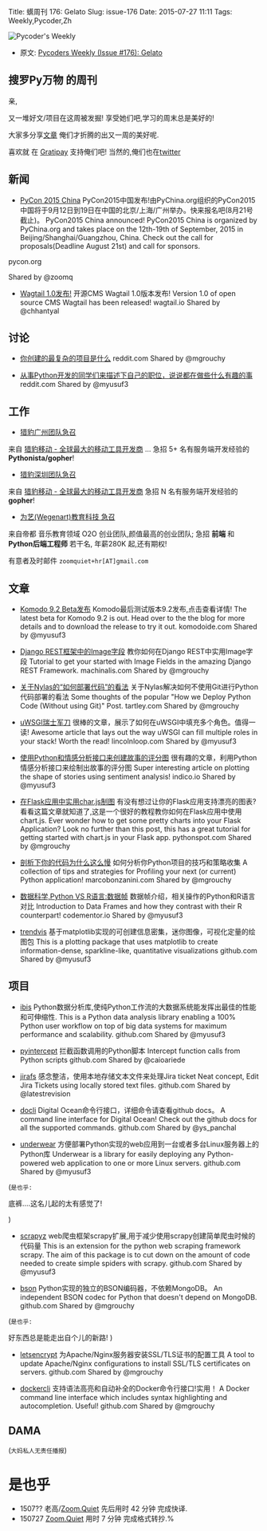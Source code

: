 Title: 蠎周刊 176: Gelato
Slug: issue-176
Date: 2015-07-27 11:11
Tags: Weekly,Pycoder,Zh


![Pycoder's Weekly](https://gallery.mailchimp.com/9735795484d2e4c204da82a29/images/Image_202014_01_22_20at_2010.45.04_20AM9789bf.png)


- 原文: [Pycoders Weekly (Issue #176): Gelato](http://us4.campaign-archive2.com/?u=9735795484d2e4c204da82a29&id=339bb6cb74&e=889f3f6a05)

##  搜罗Py万物 的周刊

亲,


又一堆好文/项目在这周被发掘!
享受她们吧,学习的周末总是美好的!

大家多分享[文章](http://pycoders.com/submissions/)
俺们才折腾的出又一周的美好呢.

喜欢就
在 [Gratipay](https://www.gratipay.com/PycodersWeekly)
支持俺们吧!
当然的,俺们也在[twitter](http://www.twitter.com/pycoders)


## 新闻
- [PyCon 2015 China](http://cn.pycon.org/en/)
PyCon2015中国发布!由PyChina.org组织的PyCon2015中国将于9月12日到19日在中国的北京/上海/广州举办。快来报名吧(8月21号截止)。
PyCon2015 China announced! PyCon2015 China is organized by PyChina.org and takes place on the 12th-19th of September, 2015 in Beijing/Shanghai/Guangzhou, China. Check out the call for proposals(Deadline August 21st) and call for sponsors.

pycon.org

Shared by @zoomq
 
- [Wagtail 1.0发布!](https://wagtail.io/blog/wagtail-10/)
开源CMS Wagtail 1.0版本发布!
Version 1.0 of open source CMS Wagtail has been released!
wagtail.io
Shared by @chhantyal



## 讨论

- [你创建的最复杂的项目是什么](https://www.reddit.com/r/Python/comments/3ed5bf/what_is_the_most_complex_thing_youve_ever_created/)
reddit.com
Shared by @mgrouchy
 
- [从事Python开发的同学们来描述下自己的职位，说说都在做些什么有趣的事](https://www.reddit.com/r/Python/comments/3e239y/to_those_who_have_a_career_in_python_post_a/)
reddit.com
Shared by @myusuf3


## 工作
- [猎豹广州团队急召](https://github.com/cheetahmobile/CMBM/wiki/BmGzHr)

来自 [猎豹移动 - 全球最大的移动工具开发商](http://www.cmcm.com/zh-cn/cm-backup/) ...
急招 5+ 名有服务端开发经验的 **Pythonista/gopher**!

- [猎豹深圳团队急召](https://github.com/cheetahmobile/CMBM/wiki/BmSzHr)

来自 [猎豹移动 - 全球最大的移动工具开发商](http://www.cmcm.com/zh-cn/cm-backup/)
急招 N 名有服务端开发经验的 **gopher**!

- [为艺(Wegenart)教育科技 急召](https://github.com/ZoomQuiet/zoomquiet/wiki/Hr4Wegenart)

来自帝都 音乐教育领域 O2O 创业团队,颜值最高的创业团队;
急招 **前端** 和 **Python后端工程师** 若干名, 年薪280K 起,还有期权!

有意者及时邮件 `zoomquiet+hr[AT]gmail.com`



## 文章


- [Komodo 9.2 Beta发布](http://komodoide.com/blog/komodo-9-2-pre-release-ready-for-testing/)
Komodo最后测试版本9.2发布,点击查看详情!
The latest beta for Komodo 9.2 is out. Head over to the the blog for more details and to download the release to try it out.
komodoide.com
Shared by @myusuf3
 
- [Django REST框架中的Image字段](http://www.machinalis.com/blog/image-fields-with-django-rest-framework/)
教你如何在Django REST中实用Image字段
Tutorial to get your started with Image Fields in the amazing Django REST Framework.
machinalis.com
Shared by @mgrouchy
 
- [关于Nylas的“如何部署代码”的看法](http://tartley.com/?p=1623)
关于Nylas解决如何不使用Git进行Python代码部署的看法
Some thoughts of the popular "How we Deploy Python Code (Without using Git)" Post.
tartley.com
Shared by @mgrouchy
 
- [uWSGI瑞士军刀](https://lincolnloop.com/blog/uwsgi-swiss-army-knife/)
很棒的文章，展示了如何在uWSGI中填充多个角色。值得一读!
Awesome article that lays out the way uWSGI can fill multiple roles in your stack! Worth the read!
lincolnloop.com
Shared by @myusuf3
 
- [使用Python和情感分析接口来创建故事的评分图](https://indico.io/blog/plotlines/)
很有趣的文章，利用Python情感分析接口来绘制出故事的评分图
Super interesting article on plotting the shape of stories using sentiment analysis!
indico.io
Shared by @myusuf3
 
- [在Flask应用中实用char.js制图](https://pythonspot.com/flask-and-great-looking-charts-using-chart-js/)
有没有想过让你的Flask应用支持漂亮的图表?看看这篇文章就知道了,这是一个很好的教程教你如何在Flask应用中使用chart.js.
Ever wonder how to get some pretty charts into your Flask Application? Look no further than this post, this has a great tutorial for getting started with chart.js in your Flask app.
pythonspot.com
Shared by @mgrouchy
 
- [剖析下你的代码为什么这么慢](http://marcobonzanini.com/2015/01/05/my-python-code-is-slow-tips-for-profiling/)
如何分析你Python项目的技巧和策略收集
A collection of tips and strategies for Profiling your next (or current) Python application!
marcobonzanini.com
Shared by @mgrouchy
 
- [数据科学,Python VS R语言:数据帧](https://www.codementor.io/python/tutorial/python-vs-r-for-data-science-data-frames-i)
数据帧介绍，相关操作的Python和R语言对比
Introduction to Data Frames and how they contrast with their R counterpart!
codementor.io
Shared by @myusuf3
 
- [trendvis](https://github.com/matplotlib/trendvis)
基于matplotlib实现的可创建信息密集，迷你图像，可视化定量的绘图包
This is a plotting package that uses matplotlib to create information-dense, sparkline-like, quantitative visualizations
github.com
Shared by @myusuf3


## 项目


- [ibis](https://github.com/cloudera/ibis)
Python数据分析库,使纯Python工作流的大数据系统能发挥出最佳的性能和可伸缩性.
This is a Python data analysis library enabling a 100% Python user workflow on top of big data systems for maximum performance and scalability.
github.com
Shared by @myusuf3
 
- [pyintercept](https://github.com/caioariede/pyintercept)
拦截函数调用的Python脚本
Intercept function calls from Python scripts
github.com
Shared by @caioariede
 
- [jirafs](https://github.com/coddingtonbear/jirafs)
感念整洁，使用本地存储文本文件来处理Jira ticket
Neat concept, Edit Jira Tickets using locally stored text files.
github.com
Shared by @latestrevision
 
- [docli](https://github.com/yspanchal/docli)
Digital Ocean命令行接口，详细命令请查看github docs。
A command line interface for Digital Ocean! Check out the github docs for all the supported commands.
github.com
Shared by @ys_panchal
 
- [underwear](https://github.com/makaimc/underwear)
方便部署Python实现的web应用到一台或者多台Linux服务器上的Python库
Underwear is a library for easily deploying any Python-powered web application to one or more Linux servers.
github.com
Shared by @myusuf3
 
(`是也乎:`

底裤....这名儿起的太有感觉了!

)

- [scrapyz](https://github.com/ssteuteville/scrapyz)
web爬虫框架scrapy扩展,用于减少使用scrapy创建简单爬虫时候的代码量
This is an extension for the python web scraping framework scrapy. The aim of this package is to cut down on the amount of code needed to create simple spiders with scrapy.
github.com
Shared by @myusuf3
 
- [bson](https://github.com/py-bson/bson)
Python实现的独立的BSON编码器，不依赖MongoDB。
An independent BSON codec for Python that doesn't depend on MongoDB.
github.com
Shared by @mgrouchy
 
(`是也乎:`

好东西总是能走出自个儿的新路!
)


- [letsencrypt](https://github.com/letsencrypt/letsencrypt)
为Apache/Nginx服务器安装SSL/TLS证书的配置工具
A tool to update Apache/Nginx configurations to install SSL/TLS certificates on servers.
github.com
Shared by @mgrouchy
 
- [dockercli](https://github.com/j-bennet/dockercli)
支持语法高亮和自动补全的Docker命令行接口!实用！
A Docker command line interface which includes syntax highlighting and autocompletion. Useful!
github.com
Shared by @mgrouchy



## DAMA
(`大妈私人无责任播报`)

# 是也乎

- 1507?? 老高/[Zoom.Quiet](http://zoomquiet.org/) 先后用时 42 分钟 完成快译.
- 150727 [Zoom.Quiet](http://zoomquiet.org/) 用时 7 分钟 完成格式转抄.%

